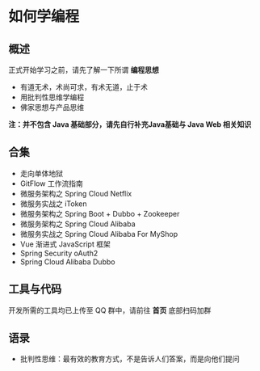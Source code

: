 # 如何学编程

## 概述

正式开始学习之前，请先了解一下所谓 **编程思想**

- 有道无术，术尚可求，有术无道，止于术
- 用批判性思维学编程
- 佛家思想与产品思维

**注：并不包含 Java 基础部分，请先自行补充Java基础与 Java Web 相关知识**

## 合集

- 走向单体地狱
- GitFlow 工作流指南
- 微服务架构之 Spring Cloud Netflix
- 微服务实战之 iToken
- 微服务架构之 Spring Boot + Dubbo + Zookeeper
- 微服务架构之 Spring Cloud Alibaba
- 微服务实战之 Spring Cloud Alibaba For MyShop
- Vue 渐进式 JavaScript 框架
- Spring Security oAuth2
- Spring Cloud Alibaba Dubbo

## 工具与代码

开发所需的工具均已上传至 QQ 群中，请前往 **首页** 底部扫码加群

## 语录

- 批判性思维：最有效的教育方式，不是告诉人们答案，而是向他们提问